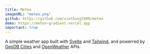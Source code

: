 ```yaml
---
title: Meteo
imageURL: "meteo.png"
github: https://github.com/viethung7899/meteo
demo: https://meteo-gradient.vercel.app
important: true
---
```


A simple weather app built with [Svelte](https://svelte.dev/) and [Tailwind](https://tailwindcss.com/), and powerred by [GeoDB Cities](https://rapidapi.com/wirefreethought/api/geodb-cities) and [OpenWeather](https://openweathermap.org/api) APIs.
